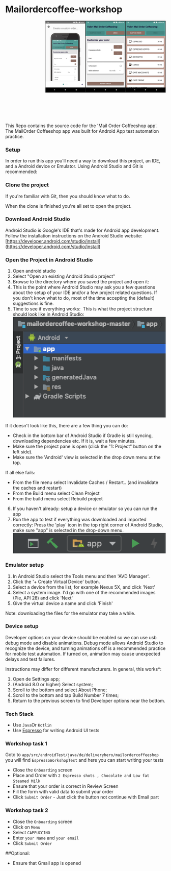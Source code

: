 # Mailordercoffee-workshop

<img src="./readme-images/3.png" width="25%" align="right" >
<img src="./readme-images/2.png" width="25%" align="right" >
<img src="./readme-images/1.png" width="25%" align="right" >

<br />
<br />
<br />
<br />
<br />
<br />
<br />
<br />
<br />
<br />
<br />
<br />
<br />
<br />
<br />
<br />
<br />
<br />


This Repo contains the source code for the 'Mail Order Coffeeshop app'.
The MailOrder Coffeeshop app was built for Android App test automation practice.


### Setup

In order to run this app you'll need a way to download this project, an IDE, and a Android device or Emulator.
Using Android Studio and Git is recommended:

### Clone the project

If you're familiar with Git, then you should know what to do.

When the clone is finished you're all set to open the project.


### Download Android Studio

Android Studio is Google's IDE that's made for Android app development. 
 Follow the installation instructions on the Android Studio website: 
[https://developer.android.com/studio/install] (https://developer.android.com/studio/install)


### Open the Project in Android Studio

1.	Open android studio
2.	Select "Open an existing Android Studio project"
3.	Browse to the directory where you saved the project and open it:
4.	This is the point where Android Studio may ask you a few questions about the setup of your IDE and/or a few project related questions. If you don't know what to do, most of the time accepting the (default) suggestions is fine.
5.  Time to see if everything works:  This is what the project structure should look like in Android Studio: 
![android-studio-android-project-view.png](./readme-images/android-studio-android-project-view.png)

If it doesn't look like this, there are a few thing you can do:

- Check in the bottom bar of Android Studio if Gradle is still syncing, downloading dependencies etc. If it is, wait a few minutes.
- Make sure the project pane is open (click the "1: Project" button on the left side).
- Make sure the 'Android' view is selected in the drop down menu at the top.

If all else fails: 
- From the file menu select Invalidate Caches / Restart.. (and invalidate the caches and restart)
- From the Build menu select Clean Project
- From the build menu select Rebuild project

6.  If you haven't already: setup a device or emulator so you can run the app
7.  Run the app to test if everything was downloaded and imported correctly: Press the 'play' icon in the top right corner of Android Studio, make sure "app" is selected in the drop-down menu.
![build-app.png](./readme-images/build-app.png) 


### Emulator setup

1.	In Android Studio select the Tools menu and then 'AVD Manager'.  
2.	Click the '+ Create Virtual Device' button.
3.	Select a device from the list, for example Nexus 5X, and click 'Next'
4.	Select a system image. I'd go with one of the recommended images (Pie, API 28) and click 'Next'
5.	Give the virtual device a name and click 'Finish'

Note: downloading the files for the emulator may take a while. 

### Device setup

Developer options on your device should be enabled so we can use usb debug mode and disable animations. Debug mode allows Android Studio to recognize the device, and turning animations off is a recommended practice for mobile test automation. If turned on, animation may cause unexpected delays and test failures.

Instructions may differ for different manufacturers. 
In general, this works*: 
1. Open de Settings app;
2. (Android 8.0 or higher) Select system;
3. Scroll to the bottom and select About Phone;
4. Scroll to the bottom and tap Build Number 7 times;
5. Return to the previous screen to find Developer options near the bottom.

### Tech Stack

- Use `Java`Or `Kotlin`
- Use [Espresso](https://developer.android.com/training/testing/espresso) for writing Android UI tests


### Workshop task 1

Goto to `app/src/androidTest/java/de/deliveryhero/mailordercoffeeshop` you will find `EspressoWorkshopTest` and here you can start writing your tests

- Close the `Onboarding` screen
- Place and Order with `2 Espresso shots , Chocolate and Low fat Steamed Milk `
- Ensure that your order is correct in Review Screen 
- Fill the form with valid data to submit your order 
- Click `Submit Order` - Just click the button not continue with Email part


### Workshop task 2
- Close the `Onboarding` screen
- Click on `Menu`
- Select `CAPPUCCINO`
- Enter `your Name` and `your email`
- Click `Submit Order`

##Optional: 
- Ensure that Gmail app is opened
